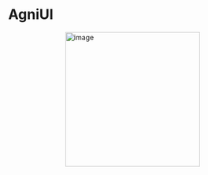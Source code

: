# AgniUI
<img width="273" style="display: block; margin: 0 auto" alt="image" src="https://user-images.githubusercontent.com/7193961/152855426-d09213f6-814d-43ef-bc94-8849311fd604.png">

